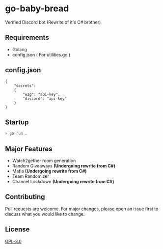 # go-baby-bread

Verified Discord bot (Rewrite of it's C# brother)

## Requirements
- Golang
- config.json ( For utilities.go )

## config.json
```
{
    "secrets": 
    {
        "w2g": "api-key",
        "discord": "api-key"
    }
}
```

## Startup

```bash
> go run .
```

## Major Features
* Watch2gether room generation
* Random Giveaways **(Undergoing rewrite from C#)**
* Mafia **(Undergoing rewrite from C#)**
* Team Randomizer
* Channel Lockdown **(Undergoing rewrite from C#)**


## Contributing
Pull requests are welcome. For major changes, please open an issue first to discuss what you would like to change.

## License
[GPL-3.0](https://choosealicense.com/licenses/gpl-3.0/)
